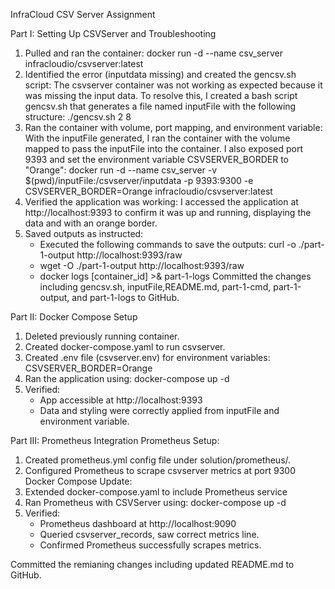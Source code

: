 InfraCloud CSV Server Assignment

Part I: Setting Up CSVServer and Troubleshooting
1. Pulled and ran the container: docker run -d --name csv_server infracloudio/csvserver:latest
2. Identified the error (inputdata missing) and created the gencsv.sh script: The csvserver container was not working as expected because it was missing the input data. To resolve this, I created a bash script gencsv.sh that generates a file named inputFile with the following structure: ./gencsv.sh 2 8
3. Ran the container with volume, port mapping, and environment variable: With the inputFile generated, I ran the container with the volume mapped to pass the inputFile into the container. I also exposed port 9393 and set the environment variable CSVSERVER_BORDER to "Orange": docker run -d --name csv_server -v $(pwd)/inputFile:/csvserver/inputdata -p 9393:9300 -e CSVSERVER_BORDER=Orange infracloudio/csvserver:latest
4. Verified the application was working: I accessed the application at http://localhost:9393 to confirm it was up and running, displaying the data and with an orange border.
5. Saved outputs as instructed:
    * Executed the following commands to save the outputs: curl -o ./part-1-output http://localhost:9393/raw
    * wget -O ./part-1-output http://localhost:9393/raw
    * docker logs [container_id] >& part-1-logs
Committed the changes including gencsv.sh, inputFile,README.md, part-1-cmd, part-1-output, and part-1-logs to GitHub.

Part II: Docker Compose Setup
1. Deleted previously running container.
2. Created docker-compose.yaml to run csvserver.
3. Created .env file (csvserver.env) for environment variables: CSVSERVER_BORDER=Orange
4. Ran the application using: docker-compose up -d
5. Verified:
    * App accessible at http://localhost:9393
    * Data and styling were correctly applied from inputFile and environment variable.

Part III: Prometheus Integration
Prometheus Setup:
1. Created prometheus.yml config file under solution/prometheus/.
2. Configured Prometheus to scrape csvserver metrics at port 9300
Docker Compose Update:
1. Extended docker-compose.yaml to include Prometheus service
2. Ran Prometheus with CSVServer using: docker-compose up -d
3. Verified:
    * Prometheus dashboard at http://localhost:9090
    * Queried csvserver_records, saw correct metrics line.
    * Confirmed Prometheus successfully scrapes metrics.

Committed the remianing changes  including updated README.md  to GitHub.
